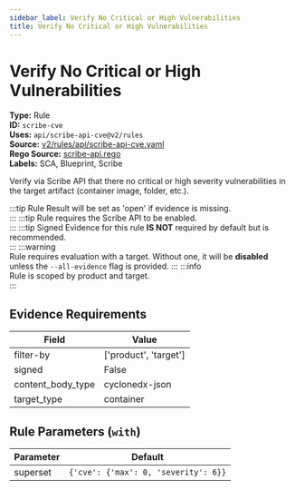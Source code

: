 ```yaml
---
sidebar_label: Verify No Critical or High Vulnerabilities
title: Verify No Critical or High Vulnerabilities
---  
```

# Verify No Critical or High Vulnerabilities  
**Type:** Rule  
**ID:** `scribe-cve`  
**Uses:** `api/scribe-api-cve@v2/rules`  
**Source:** [v2/rules/api/scribe-api-cve.yaml](https://github.com/scribe-public/sample-policies/v2/rules/api/scribe-api-cve.yaml)  
**Rego Source:** [scribe-api.rego](https://github.com/scribe-public/sample-policies/v2/rules/api/scribe-api.rego)  
**Labels:** SCA, Blueprint, Scribe  

Verify via Scribe API that there no critical or high severity vulnerabilities in the target artifact (container image, folder, etc.).

:::tip 
Rule Result will be set as 'open' if evidence is missing.  
::: 
:::tip 
Rule requires the Scribe API to be enabled.  
::: 
:::tip 
Signed Evidence for this rule **IS NOT** required by default but is recommended.  
::: 
:::warning  
Rule requires evaluation with a target. Without one, it will be **disabled** unless the `--all-evidence` flag is provided.
::: 
:::info  
Rule is scoped by product and target.  
:::  

## Evidence Requirements  
| Field | Value |
|-------|-------|
| filter-by | ['product', 'target'] |
| signed | False |
| content_body_type | cyclonedx-json |
| target_type | container |

## Rule Parameters (`with`)  
| Parameter | Default |
|-----------|---------|
| superset | `{'cve': {'max': 0, 'severity': 6}}` |
